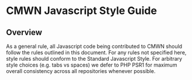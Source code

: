 # CMWN Javascript Style Guide

## Overview
As a general rule, all Javascript code being contributed to CMWN should follow the rules outlined in this document. For any rules not specified here, style rules should conform to the Standard Javascript Style. For arbitrary style choices (e.g. tabs vs spaces) we defer to PHP PSR1 for maximum overall consistency across all repositories whenever possible.

